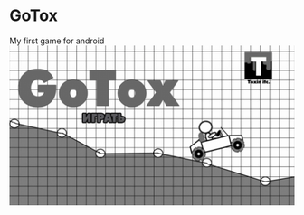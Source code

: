 # GoTox
My first game for android
![alt text](https://raw.githubusercontent.com/TheTOXIN/GoTox/master/SCREEN.png)

